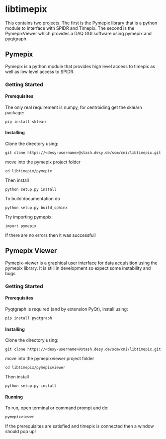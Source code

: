 # libtimepix

This contains two projects. The first is the Pymepix library that is a python module to interface with SPIDR and Timepix.
The second is the PymepixViewer which provides a DAQ GUI software using pymepix and pyqtgraph


## Pymepix

Pymepix is a python module that provides high level access to timepix as well as low level access to SPIDR.


### Getting Started


#### Prerequisites

The only real requirement is numpy, for centroiding get the sklearn package:

```
pip install sklearn
```


#### Installing
Clone the directory using:

```
git clone https://<desy-username>@stash.desy.de/scm/cmi/libtimepix.git
```

move into the pymepix project folder

```
cd libtimepix/pymepix
```

Then install

```
python setup.py install
```

To build documentation do

```
python setup.py build_sphinx
```


Try importing pymepix:
```
import pymepix
```

If there are no errors then it was successful!

## Pymepix Viewer

Pymepix-viewer is a graphical user interface for data acquisition using the pymepix library. It is still in development so expect some instability and bugs

### Getting Started


#### Prerequisites

Pyqtgraph is required (and by extension PyQt), install using:

```
pip install pyqtgraph
```


#### Installing
Clone the directory using:

```
git clone https://<desy-username>@stash.desy.de/scm/cmi/libtimepix.git
```

move into the pymepixviewer project folder

```
cd libtimepix/pymepixviewer
```

Then install

```
python setup.py install
```

#### Running

To run, open terminal or command prompt and do:

```
pymepixviewer
```

If the prerequisites are satisfied and timepix is connected then a window should pop up!